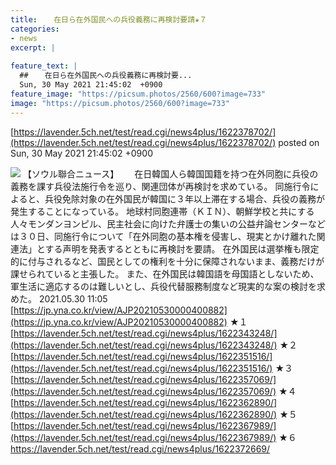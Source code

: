 ```yaml
---
title:  　在日ら在外国民への兵役義務に再検討要請★７　  
categories:
- news
excerpt: |
  
feature_text: |
  ##  　在日ら在外国民への兵役義務に再検討要...
  Sun, 30 May 2021 21:45:02  +0900
feature_image: "https://picsum.photos/2560/600?image=733"
image: "https://picsum.photos/2560/600?image=733"
---
```


[https://lavender.5ch.net/test/read.cgi/news4plus/1622378702/](https://lavender.5ch.net/test/read.cgi/news4plus/1622378702/)
posted on Sun, 30 May 2021 21:45:02  +0900

<!--more-->

![](http://img.5ch.net/ico/nida.gif) 【ソウル聯合ニュース】　　 在日韓国人ら韓国国籍を持つ在外同胞に兵役の義務を課す兵役法施行令を巡り、関連団体が再検討を求めている。 同施行令によると、兵役免除対象の在外国民が韓国に３年以上滞在する場合、兵役の義務が発生することになっている。 地球村同胞連帯（ＫＩＮ）、朝鮮学校と共にする人々モンダンヨンピル、民主社会に向けた弁護士の集いの公益弁論センターなどは３０日、同施行令について「在外同胞の基本権を侵害し、現実とかけ離れた関連法」とする声明を発表するとともに再検討を要請。 在外国民は選挙権も限定的に付与されるなど、国民としての権利を十分に保障されないまま、義務だけが課せられていると主張した。 また、在外国民は韓国語を母国語としないため、軍生活に適応するのは難しいとし、兵役代替服務制度など現実的な案の検討を求めた。 2021.05.30 11:05 [https://jp.yna.co.kr/view/AJP20210530000400882](https://jp.yna.co.kr/view/AJP20210530000400882) ★１ [https://lavender.5ch.net/test/read.cgi/news4plus/1622343248/](https://lavender.5ch.net/test/read.cgi/news4plus/1622343248/) ★２ [https://lavender.5ch.net/test/read.cgi/news4plus/1622351516/](https://lavender.5ch.net/test/read.cgi/news4plus/1622351516/) ★３ [https://lavender.5ch.net/test/read.cgi/news4plus/1622357069/](https://lavender.5ch.net/test/read.cgi/news4plus/1622357069/) ★４ [https://lavender.5ch.net/test/read.cgi/news4plus/1622362890/](https://lavender.5ch.net/test/read.cgi/news4plus/1622362890/) ★５ [https://lavender.5ch.net/test/read.cgi/news4plus/1622367989/](https://lavender.5ch.net/test/read.cgi/news4plus/1622367989/) ★６ https://lavender.5ch.net/test/read.cgi/news4plus/1622372669/
